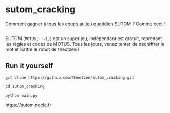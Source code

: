 # sutom_cracking
Comment gagner à tous les coups au jeu quotidien SUTOM ? Comme ceci ! 

##
SUTOM (`MOTUS[::-1]`) est un super jeu, indépendant est gratuit, reprenant les régles et codes de MOTUS. Tous les jours, venez tenter de déchiffrer le mot et battre le robot de theotzen ! 


## Run it yourself
`git clone https://github.com/theotzen/sutom_cracking.git`

`cd sutom_cracking`

`python main.py`


https://sutom.nocle.fr

